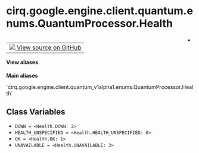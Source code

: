 <div itemscope itemtype="http://developers.google.com/ReferenceObject">
<meta itemprop="name" content="cirq.google.engine.client.quantum.enums.QuantumProcessor.Health" />
<meta itemprop="path" content="Stable" />
<meta itemprop="property" content="DOWN"/>
<meta itemprop="property" content="HEALTH_UNSPECIFIED"/>
<meta itemprop="property" content="OK"/>
<meta itemprop="property" content="UNAVAILABLE"/>
</div>

# cirq.google.engine.client.quantum.enums.QuantumProcessor.Health

<!-- Insert buttons and diff -->

<table class="tfo-notebook-buttons tfo-api" align="left">

<td>
  <a target="_blank" href="https://github.com/quantumlib/cirq/tree/master/cirq/google/engine/client/quantum_v1alpha1/gapic/enums.py">
    <img src="https://www.tensorflow.org/images/GitHub-Mark-32px.png" />
    View source on GitHub
  </a>
</td>
</table>



-

<section class="expandable">
  <h4 class="showalways">View aliases</h4>
  <p>
<b>Main aliases</b>
<p>`cirq.google.engine.client.quantum_v1alpha1.enums.QuantumProcessor.Health`</p>
</p>
</section>

<!-- Placeholder for "Used in" -->


## Class Variables

* `DOWN = <Health.DOWN: 2>` <a id="DOWN"></a>
* `HEALTH_UNSPECIFIED = <Health.HEALTH_UNSPECIFIED: 0>` <a id="HEALTH_UNSPECIFIED"></a>
* `OK = <Health.OK: 1>` <a id="OK"></a>
* `UNAVAILABLE = <Health.UNAVAILABLE: 3>` <a id="UNAVAILABLE"></a>
